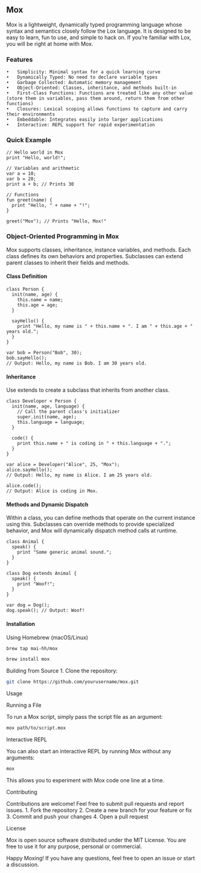 ## Mox

Mox is a lightweight, dynamically typed programming language whose syntax and semantics closely follow the Lox language. It is designed to be easy to learn, fun to use, and simple to hack on. If you’re familiar with Lox, you will be right at home with Mox.

### Features
	•	Simplicity: Minimal syntax for a quick learning curve
	•	Dynamically Typed: No need to declare variable types
	•	Garbage Collected: Automatic memory management
	•	Object-Oriented: Classes, inheritance, and methods built-in
	•	First-Class Functions: Functions are treated like any other value (store them in variables, pass them around, return them from other functions)
	•	Closures: Lexical scoping allows functions to capture and carry their environments
	•	Embeddable: Integrates easily into larger applications
	•	Interactive: REPL support for rapid experimentation

### Quick Example

```Lox
// Hello world in Mox
print "Hello, world!";

// Variables and arithmetic
var a = 10;
var b = 20;
print a + b; // Prints 30

// Functions
fun greet(name) {
  print "Hello, " + name + "!";
}

greet("Mox"); // Prints "Hello, Mox!"
```

### Object-Oriented Programming in Mox

Mox supports classes, inheritance, instance variables, and methods. Each class defines its own behaviors and properties. Subclasses can extend parent classes to inherit their fields and methods.

#### Class Definition

```Lox
class Person {
  init(name, age) {
    this.name = name;
    this.age = age;
  }
  
  sayHello() {
    print "Hello, my name is " + this.name + ". I am " + this.age + " years old.";
  }
}

var bob = Person("Bob", 30);
bob.sayHello();
// Output: Hello, my name is Bob. I am 30 years old.
```

#### Inheritance

Use extends to create a subclass that inherits from another class.

```Lox
class Developer < Person {
  init(name, age, language) {
    // Call the parent class's initializer
    super.init(name, age);
    this.language = language;
  }

  code() {
    print this.name + " is coding in " + this.language + ".";
  }
}

var alice = Developer("Alice", 25, "Mox");
alice.sayHello(); 
// Output: Hello, my name is Alice. I am 25 years old.

alice.code();
// Output: Alice is coding in Mox.
```

#### Methods and Dynamic Dispatch

Within a class, you can define methods that operate on the current instance using this. Subclasses can override methods to provide specialized behavior, and Mox will dynamically dispatch method calls at runtime.

```Lox
class Animal {
  speak() {
    print "Some generic animal sound.";
  }
}

class Dog extends Animal {
  speak() {
    print "Woof!";
  }
}

var dog = Dog();
dog.speak(); // Output: Woof!
```

#### Installation

Using Homebrew (macOS/Linux)

```bash
brew tap mai-hh/mox
```

```bash
brew install mox
```

Building from Source
	1.	Clone the repository:

```bash
git clone https://github.com/yourusername/mox.git
```

Usage

Running a File

To run a Mox script, simply pass the script file as an argument:

```bash
mox path/to/script.mox
```

Interactive REPL

You can also start an interactive REPL by running Mox without any arguments:

```bash
mox
```

This allows you to experiment with Mox code one line at a time.

Contributing

Contributions are welcome! Feel free to submit pull requests and report issues.
	1.	Fork the repository
	2.	Create a new branch for your feature or fix
	3.	Commit and push your changes
	4.	Open a pull request

License

Mox is open source software distributed under the MIT License. You are free to use it for any purpose, personal or commercial.

Happy Moxing! If you have any questions, feel free to open an issue or start a discussion.
